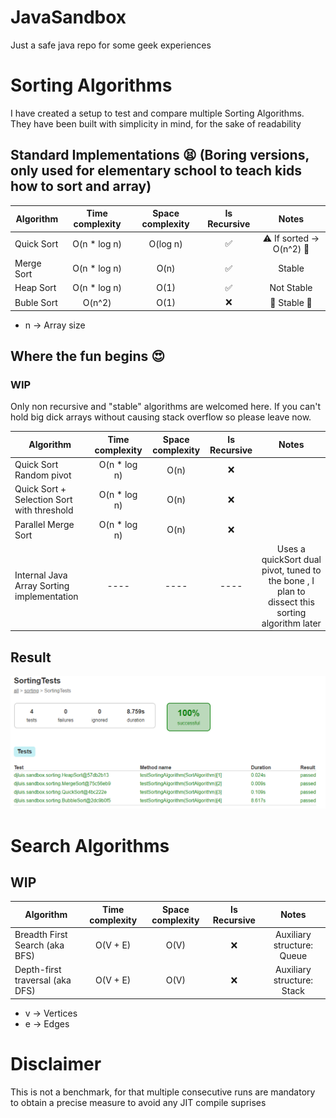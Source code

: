 # JavaSandbox

Just a safe java repo for some geek experiences

# Sorting Algorithms

I have created a setup to test and compare multiple Sorting Algorithms.
They have been built with simplicity in mind, for the sake of readability

## Standard Implementations :tired_face: (Boring versions, only used for elementary school to teach kids how to sort and array)

| Algorithm  |Time complexity|Space complexity|    Is Recursive    |                Notes                |
|------------|:-------------:|:--------------:|:------------------:|:-----------------------------------:|
| Quick Sort | O(n * log n)  |    O(log n)    | :white_check_mark: |:warning: If sorted -> O(n^2) :snail:|
| Merge Sort | O(n * log n)  |      O(n)      | :white_check_mark: |               Stable                |
| Heap Sort  | O(n * log n)  |      O(1)      | :white_check_mark: |             Not Stable              |
| Buble Sort |    O(n^2)     |      O(1)      |        :x:         |      :snail:    Stable :snail:      |

* n -> Array size

## Where the fun begins :heart_eyes:

### WIP

Only non recursive and "stable" algorithms are welcomed here. If you can't hold big dick arrays without causing stack overflow so please leave now. 

| Algorithm                                  |Time complexity|  Space complexity  |Is Recursive|        Notes        |
|--------------------------------------------|:-------------:|:------------------:|:----------:|:-------------------:|
| Quick Sort Random pivot                    | O(n * log n)  |        O(n)        |    :x:     |                     |
| Quick Sort + Selection Sort with threshold | O(n * log n)  |        O(n)        |    :x:     |                     |
| Parallel Merge Sort                        | O(n * log n)  |        O(n)        |    :x:     |                     |
| Internal Java Array Sorting implementation | ----          |       ----         |    ----    |  Uses a quickSort dual pivot, tuned to the bone , I plan to dissect this sorting algorithm later|

## Result

![Test report](src/main/resources/SortingTestsReport.png)

# Search Algorithms

## WIP

| Algorithm                       |Time complexity|Space complexity|   Is Recursive   |           Notes            |
|---------------------------------|:-------------:|:--------------:|:----------------:|:--------------------------:|
| Breadth First Search (aka BFS)  |   O(V + E)    |      O(V)      |       :x:        | Auxiliary structure: Queue |
| Depth-first traversal (aka DFS) |   O(V + E)    |      O(V)      |       :x:        | Auxiliary structure: Stack |

* v -> Vertices
* e -> Edges

# Disclaimer
This is not a benchmark, for that multiple consecutive runs are mandatory to obtain a precise measure to avoid any
JIT compile suprises
